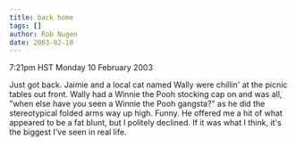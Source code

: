 ```yaml
---
title: back home
tags: []
author: Rob Nugen
date: 2003-02-10
---
```


<p class=date>7:21pm HST Monday 10 February 2003</p>

<p>Just got back.  Jaimie and a local cat named Wally were chillin' at
the picnic tables out front.  Wally had a Winnie the Pooh stocking cap
on and was all, "when else have you seen a Winnie the Pooh gangsta?"
as he did the stereotypical folded arms way up high.  Funny.  He
offered me a hit of what appeared to be a fat blunt, but I politely
declined.  If it was what I think, it's the biggest I've seen in real
life.</p>
